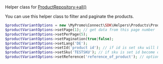Helper class for [ProductRepository->all()][ProductRepository]

You can use this helper class to filter and paginate the products.

```php
$productVariantOptions = new \MyPromo\Connect\SDK\Helpers\Products\ProductVariantOptions();
$productVariantOptions->setPage(1); // get data from this page number
$productVariantOptions->setPerPage(5);
$productVariantOptions->setPagination(true|false);
$productVariantOptions->setLang('DE');
$productVariantOptions->setId('product id'); // if id is set sku will become optional
$productVariantOptions->setSku('TESTSKU'); // if sku is set id become optional
$productVariantOptions->setReference('reference_of_product'); // optional
```

[ProductRepository]: ../../Repositories/Products/ProductRepository.md
